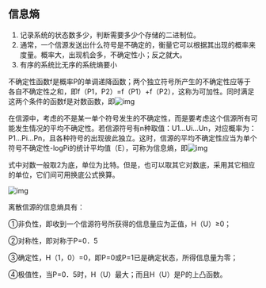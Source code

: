 ## 信息熵

1. 记录系统的状态数多少，判断需要多少个存储的二进制位。
2. 通常，一个信源发送出什么符号是不确定的，衡量它可以根据其出现的概率来度量。概率大，出现机会多，不确定性小；反之就大。
3. 有序的系统比无序的系统熵要小



不确定性函数f是概率P的单调递降函数；两个独立符号所产生的不确定性应等于各自不确定性之和，即f（P1，P2）=f（P1）+f（P2），这称为可加性。同时满足这两个条件的函数f是对数函数，即![img](https://gss3.bdstatic.com/-Po3dSag_xI4khGkpoWK1HF6hhy/baike/s%3D154/sign=2ffd8750a7c27d1ea1263fc12fd4adaf/b219ebc4b74543a979e4cf381d178a82b8011442.jpg)



在信源中，考虑的不是某一单个符号发生的不确定性，而是要考虑这个信源所有可能发生情况的平均不确定性。若信源符号有n种取值：U1…Ui…Un，对应概率为：P1…Pi…Pn，且各种符号的出现彼此独立。这时，信源的平均不确定性应当为单个符号不确定性-logPi的统计平均值（E），可称为信息熵，即![img](https://gss0.bdstatic.com/94o3dSag_xI4khGkpoWK1HF6hhy/baike/s%3D244/sign=49cc170a35d3d539c53d08c70e86e927/2e2eb9389b504fc2554487f1e6dde71190ef6d2e.jpg)

式中对数一般取2为底，单位为比特。但是，也可以取其它对数底，采用其它相应的单位，它们间可用换底公式换算。

 

![img](https://gss3.bdstatic.com/-Po3dSag_xI4khGkpoWK1HF6hhy/baike/c0%3Dbaike72%2C5%2C5%2C72%2C24/sign=d26d4854f503738dca470470d272db34/ac345982b2b7d0a267983369c8ef76094a369af4.jpg)

离散信源的信息熵具有：

①非负性，即收到一个信源符号所获得的信息量应为正值，H（U）≥0；

②对称性，即对称于P=0．5

③确定性，H（1，0）=0，即P=0或P=1已是确定状态，所得信息量为零；

④极值性，当P=0．5时，H（U）最大；而且H（U）是P的上凸函数。